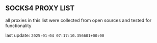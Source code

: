 ## SOCKS4 PROXY LIST

all proxies in this list were collected from open sources and tested for functionality

last update: `2025-01-04 07:17:10.356601+00:00`
